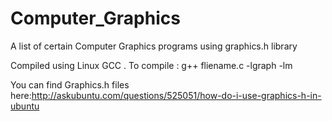 # Computer_Graphics


A list of certain Computer Graphics programs using graphics.h library 

Compiled using Linux GCC . 
To compile :
g++ fliename.c -lgraph -lm 

You can find Graphics.h files here:http://askubuntu.com/questions/525051/how-do-i-use-graphics-h-in-ubuntu

